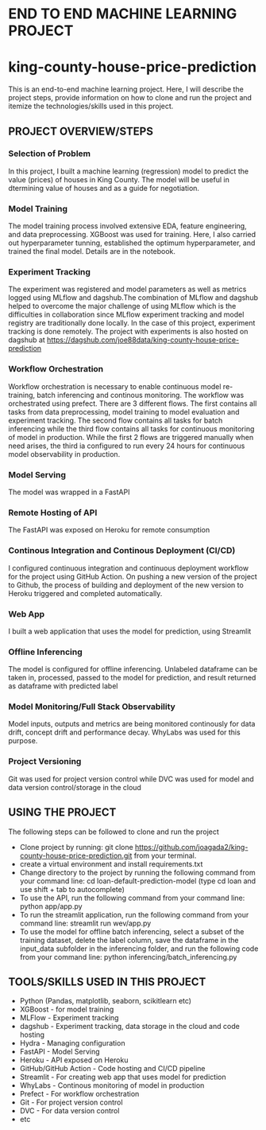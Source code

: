 # END TO END MACHINE LEARNING PROJECT
# king-county-house-price-prediction
This is an end-to-end machine learning project. Here, I will describe the project steps, provide information on how to clone and run the project and itemize the technologies/skills used in this project.
## PROJECT OVERVIEW/STEPS
### Selection of Problem
In this project, I built a machine learning (regression) model to predict the value (prices) of houses in King County. The model will be useful in dtermining value of houses and as a guide for negotiation. 
### Model Training
The model training process involved extensive EDA, feature engineering, and data preprocessing. XGBoost was used for training. Here, I also carried out hyperparameter tunning, established the optimum hyperparameter, and trained the final model. Details are in the notebook.
### Experiment Tracking
The experiment was registered and model parameters as well as metrics logged using MLflow and dagshub.The combination of MLflow and dagshub helped to overcome the major challenge of using MLflow which is the difficulties in collaboration since MLflow experiment tracking and model registry are traditionally done locally. In the case of this project, experiment tracking is done remotely. The project with experiments is also hosted on dagshub at https://dagshub.com/joe88data/king-county-house-price-prediction
### Workflow Orchestration
Workflow orchestration is necessary to enable continuous model re-training, batch inferencing and continous monitoring. The workflow was orchestrated using prefect. There are 3 different flows. The first contains all tasks from data preprocessing, model training to model evaluation and experiment tracking. The second flow contains all tasks for batch inferencing while the third flow contains all tasks for continuous monitoring of model in production. While the first 2 flows are triggered manually when need arises, the third ia configured to run every 24 hours for continuous model observability in production.
### Model Serving
The model was wrapped in a FastAPI
### Remote Hosting of API
The FastAPI was exposed on Heroku for remote consumption
### Continous Integration and Continous Deployment (CI/CD)
I configured continuous integration and continuous deployment workflow for the project using GitHub Action. On pushing a new version of the project to Github, the process of building and deployment of the new version to Heroku triggered and completed automatically.
### Web App
I built a web application that uses the model for prediction, using Streamlit
### Offline Inferencing
The model is configured for offline inferencing. Unlabeled dataframe can be taken in, processed, passed to the model for prediction, and result returned as dataframe with predicted label
### Model Monitoring/Full Stack Observability
Model inputs, outputs and metrics are being monitored continously for data drift, concept drift and performance decay. WhyLabs was used for this purpose.
### Project Versioning
Git was used for project version control while DVC was used for model and data version control/storage in the cloud
## USING THE PROJECT
The following steps can be followed to clone and run the project
 -   Clone project by running: git clone https://github.com/joagada2/king-county-house-price-prediction.git from your terminal.
 -   create a virtual environment and install requirements.txt
 -   Change directory to the project by running the following command from your command line: cd loan-default-prediction-model (type cd loan and use shift + tab to autocomplete)
 -  To use the API, run the following command from your command line: python app/app.py
 -  To run the streamlit application, run the following command from your command line: streamlit run wev/app.py
 -  To use the model for offline batch inferencing, select a subset of the training dataset, delete the label column, save the dataframe in the input_data subfolder in the inferencing folder, and run the following code from your command line: python inferencing/batch_inferencing.py
 ## TOOLS/SKILLS USED IN THIS PROJECT
  - Python (Pandas, matplotlib, seaborn, scikitlearn etc)
  - XGBoost - for model training
  - MLFlow - Experiment tracking
  - dagshub - Experiment tracking, data storage in the cloud and code hosting
  - Hydra - Managing configuration
  - FastAPI - Model Serving
  - Heroku - API exposed on Heroku
  - GitHub/GitHub Action - Code hosting and CI/CD pipeline
  - Streamlit - For creating web app that uses model for prediction
  - WhyLabs - Continous monitoring of model in production
  - Prefect - For workflow orchestration
  - Git - For project version control
  - DVC - For data version control
  - etc
